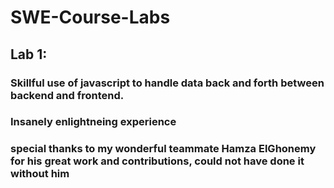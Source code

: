 # SWE-Course-Labs
## Lab 1:
### Skillful use of javascript to handle data back and forth between backend and frontend.
### Insanely enlightneing experience 
### special thanks to my wonderful teammate Hamza ElGhonemy for his great work and contributions, could not have done it without him
